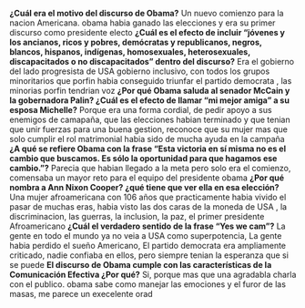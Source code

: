 

**¿Cuál era el motivo del discurso de Obama?**
Un nuevo comienzo para la nacion Americana.
obama habia ganado las elecciones y era su primer discurso como presidente electo
**¿Cuál es el efecto de incluir “jóvenes y los ancianos, ricos y pobres, demócratas y republicanos, negros, blancos, hispanos, indígenas, homosexuales, heterosexuales, discapacitados o no discapacitados” dentro del discurso?**
Era el gobierno del lado progresista de USA 
gobierno inclusivo, con todos los grupos minoritarios que porfin habia conseguido triunfar el partido democrata , las minorias porfin tendrian voz
**¿Por qué Obama saluda al senador McCain y la gobernadora Palin? ¿Cuál es el efecto de llamar “mi mejor amiga” a su esposa Michelle?**
Porque era una forma cordial, de pedir apoyo a sus enemigos de camapaña, que las elecciones habian terminado y que tenian que unir fuerzas para una buena gestion, reconoce que su mujer mas que solo cumplir el rol matrimonial habia sido de mucha ayuda en la campaña
**¿A qué se refiere Obama con la frase “Esta victoria en sí misma no es el cambio que buscamos. Es sólo la oportunidad para que hagamos ese cambio.”?**
Parecia que habian llegado a la meta pero solo era el comienzo, comensaba un mayor reto para el equipo del presidente obama
**¿Por qué nombra a Ann Nixon Cooper? ¿qué tiene que ver ella en esa elección?**
Una mujer afroamericana con 106 años que practicamente habia vivido el pasar de muchas eras, habia visto las dos caras de la moneda de USA , la discriminacion, las guerras, la inclusion, la paz, el primer presidente Afroamericano
**¿Cuál el verdadero sentido de la frase “Yes we cam”?**
La gente en todo el mundo ya no veia a USA como superpotencia, La gente habia perdido el sueño Americano, El partido democrata era ampliamente criticado, nadie confiaba en ellos, pero siempre tenian la esperanza que si se puede
**El discurso de Obama cumple con las características de la Comunicación Efectiva ¿Por qué?**
Si, porque mas que una agradabla charla con el publico. obama sabe como manejar las emociones y el furor de las masas, me parece un execelente orad
<!--stackedit_data:
eyJoaXN0b3J5IjpbOTU2Mzg4Mjk3XX0=
-->